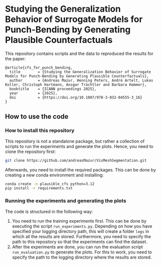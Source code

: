 
# Studying the Generalization Behavior of Surrogate Models for Punch-Bending by Generating Plausible Counterfactuals

This repository contains scripts and the data to reproduced the results for the paper:

```
@article{cfs_for_punch_bending,
  title        = {Studying the Generalization Behavior of Surrogate Models for Punch-Bending by Generating Plausible Counterfactuals},
  author       = {Andreas Mazur, Henning Peters, André Artelt, Lukas Koller, Christoph Hartmann, Ansgar Trächtler and Barbara Hammer},
  booktitle    = {ICANN proceedings 2025},
  year         = {2025},
  doi          = {https://doi.org/10.1007/978-3-032-04555-3_16}
}
```

## How to use the code

### How to install this repository

This repository is not a standalone package, but rather a collection of scripts to run the experiments and generate the
plots. Hence, you need to clone the repository first:

```bash
git clone https://github.com/andreasMazur/VisMeshSegmentation.git
```

Afterwards, you need to install the required packages. This can be done by creating a new conda environment and
installing:

```bash
conda create -n plausible_cfs python=3.12
pip install -r requirements.txt
```

### Running the experiments and generating the plots

The code is structured in the following way:
1. You need to run the training experiments first. This can be done by executing the script `run_experiments.py`.
   Depending on how you have specified your logging directory path, this will create a folder `logs` in which all the
   results are stored. Furthermore, you need to specify the path to this repository so that the experiments can find the
   dataset.
2. After the experiments are done, you can run the evaluation script `run_evaluation.py` to generate the plots. For this
   to work, you need to specify the path to the logging directory where the results are stored.
